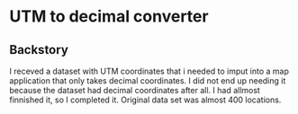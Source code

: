 # UTM to decimal converter

## Backstory

I receved a dataset with UTM coordinates that i needed to imput into a map application that only takes decimal coordinates.
I did not end up needing it because the dataset had decimal coordinates after all.
I had allmost finnished it, so I completed it. Original data set was almost 400 locations.
